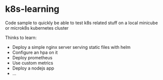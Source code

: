 # k8s-learning

Code sample to quickly be able to test k8s related stuff on a local minicube or microk8s kubernetes cluster

Thinks to learn:

- Deploy a simple nginx server serving static files with helm
- Configure an hpa on it
- Deploy prometheus
- Use custom metrics
- Deploy a nodejs app
- ...
